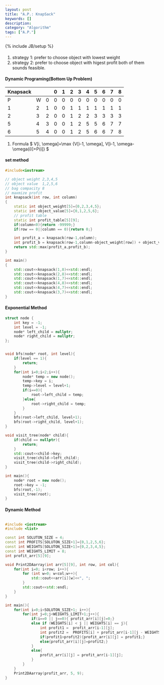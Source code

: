 ```yaml
---
layout: post
title: "A.P.: KnapSack"
keywords: []
description: 
category: "Algorithm"
tags: ["A.P."]
---
```

{% include JB/setup %}

####
1. strategy 1: prefer to choose object with lowest weight
2. strategy 2: prefer to choose object with higest profit
both of them sounds feasible.


#### Dynamic Programing(Bottom Up Problem)

| Knapsack  |   |   | 0 | 1 | 2 | 3 | 4 | 5 | 6 | 7 | 8 |
|---|---|---|---|---|---|---|---|---|---|---|---|
| P | W | 0 | 0 | 0 | 0 | 0 | 0 | 0 | 0 | 0 | 0 |
| 1 | 2 | 1 | 0 | 0 | 1 | 1 | 1 | 1 | 1 | 1 | 1 |
| 2 | 3 | 2 | 0 | 0 | 1 | 2 | 2 | 3 | 3 | 3 | 3 |
| 5 | 4 | 3 | 0 | 0 | 1 | 2 | 5 | 5 | 6 | 7 | 7 |
| 6 | 5 | 4 | 0 | 0 | 1 | 2 | 5 | 6 | 6 | 7 | 8 |

1. Formula
$
V[i, \omega]=\max \{V[i-1, \omega], V[i-1, \omega-\omega(i)]+P(i]\}
$


#### set method



```cpp
#include<iostream>

// object weight 2,3,4,5
// object value  1,2,5,6
// bag compacity 8
// maxmize profit
int knapsack(int row, int column)
{
	static int object_weight[5]={0,2,3,4,5};
	static int object_value[5]={0,1,2,5,6};
	// profit table
	static int profit_table[5][9];
	if(column<0){return -99999;}
	if(row == 0||column == 0){return 0;}

	int profit_a = knapsack(row-1,column);
	int profit_b = knapsack(row-1,column-object_weight[row]) + object_value[row];
	return std::max(profit_a,profit_b);
}

int main()
{
	std::cout<<knapsack(1,8)<<std::endl;
	std::cout<<knapsack(2,8)<<std::endl;
	std::cout<<knapsack(1,7)<<std::endl;
	std::cout<<knapsack(4,8)<<std::endl;
	std::cout<<knapsack(4,7)<<std::endl;
	std::cout<<knapsack(3,7)<<std::endl;
}
```


#### Exponential Method

```cpp
struct node {
	int key = -1;
	int level = -1;
	node* left_child = nullptr;
	node* right_child = nullptr;
};


void bfs(node* root, int level){
	if(level == 1){
		return;
	}
	for(int i=0;i<2;i++){
		node* temp = new node();
		temp->key = i;
		temp->level = level+1;
		if(i==0){
			root->left_child = temp;
		}else{
			root->right_child = temp;
		}
	}
	bfs(root->left_child, level+1);
	bfs(root->right_child, level+1);
}

void visit_tree(node* child){
	if(child == nullptr){
		return;
	}
	std::cout<<child->key;
	visit_tree(child->left_child);
	visit_tree(child->right_child);
}

int main(){
	node* root = new node();
	root->key = -1;
	bfs(root,-1);
	visit_tree(root);
}
```

#### Dynamic Method

```cpp

#include <iostream>
#include <list>

const int SOLUTON_SIZE = 4;
const int PROFITS[SOLUTON_SIZE+1]={0,1,2,5,6};	
const int WEIGHTS[SOLUTON_SIZE+1]={0,2,3,4,5};
const int WEIGHTS_LIMIT = 8;
int profit_arr[5][9];

void Print2DAarray(int arr[5][9], int row, int col){
	for(int i=0; i<row; i++){
		for (int w=0; w<col;w++){
			std::cout<<arr[i][w]<<", ";
		}
		std::cout<<std::endl;
	}
}

int main(){
	for(int i=0;i<SOLUTON_SIZE+1; i++){
		for(int j=0;j<WEIGHTS_LIMIT+1;j++){
			if(i==0 || j==0){ profit_arr[i][j]=0;}
			else if (WEIGHTS[i] < j || WEIGHTS[i] == j){
				int profit1 =  profit_arr[i-1][j];
				int profit2 =  PROFITS[i] + profit_arr[i-1][j - WEIGHTS[i]];
				if(profit1>profit2){profit_arr[i][j] = profit1;}
				else{profit_arr[i][j]=profit2;}
			}
			else{
				profit_arr[i][j] = profit_arr[i-1][j];
			}
		}
	}
	Print2DAarray(profit_arr, 5, 9);
}
```




